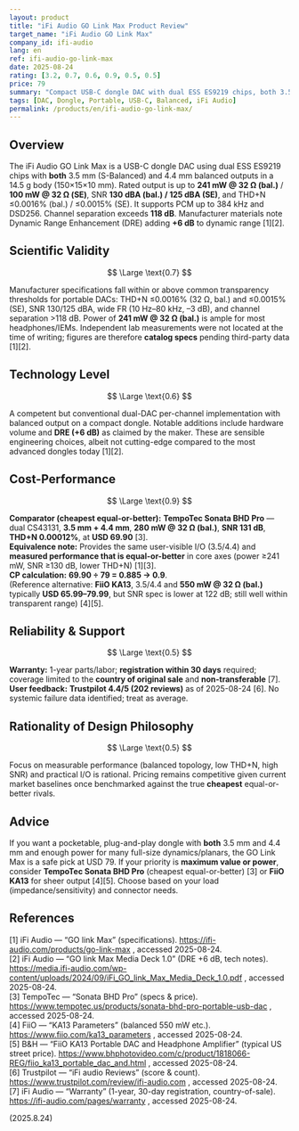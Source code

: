 ```yaml
---
layout: product
title: "iFi Audio GO Link Max Product Review"
target_name: "iFi Audio GO Link Max"
company_id: ifi-audio
lang: en
ref: ifi-audio-go-link-max
date: 2025-08-24
rating: [3.2, 0.7, 0.6, 0.9, 0.5, 0.5]
price: 79
summary: "Compact USB-C dongle DAC with dual ESS ES9219 chips, both 3.5mm and 4.4mm outputs, and strong on-paper transparency; excellent cost-performance when benchmarked against the current cheapest equal-or-better rivals"
tags: [DAC, Dongle, Portable, USB-C, Balanced, iFi Audio]
permalink: /products/en/ifi-audio-go-link-max/
---
```


## Overview

The iFi Audio GO Link Max is a USB-C dongle DAC using dual ESS ES9219 chips with **both** 3.5 mm (S-Balanced) and 4.4 mm balanced outputs in a 14.5 g body (150×15×10 mm). Rated output is up to **241 mW @ 32 Ω (bal.)** / **100 mW @ 32 Ω (SE)**, SNR **130 dBA (bal.) / 125 dBA (SE)**, and THD+N ≤0.0016% (bal.) / ≤0.0015% (SE). It supports PCM up to 384 kHz and DSD256. Channel separation exceeds **118 dB**. Manufacturer materials note Dynamic Range Enhancement (DRE) adding **+6 dB** to dynamic range [1][2].

## Scientific Validity

$$ \Large \text{0.7} $$

Manufacturer specifications fall within or above common transparency thresholds for portable DACs: THD+N ≤0.0016% (32 Ω, bal.) and ≤0.0015% (SE), SNR 130/125 dBA, wide FR (10 Hz–80 kHz, –3 dB), and channel separation >118 dB. Power of **241 mW @ 32 Ω (bal.)** is ample for most headphones/IEMs. Independent lab measurements were not located at the time of writing; figures are therefore **catalog specs** pending third-party data [1][2].

## Technology Level

$$ \Large \text{0.6} $$

A competent but conventional dual-DAC per-channel implementation with balanced output on a compact dongle. Notable additions include hardware volume and **DRE (+6 dB)** as claimed by the maker. These are sensible engineering choices, albeit not cutting-edge compared to the most advanced dongles today [1][2].

## Cost-Performance

$$ \Large \text{0.9} $$

**Comparator (cheapest equal-or-better):** **TempoTec Sonata BHD Pro** — dual CS43131, **3.5 mm + 4.4 mm**, **280 mW @ 32 Ω (bal.)**, **SNR 131 dB**, **THD+N 0.00012%**, at **USD 69.90** [3].  
**Equivalence note:** Provides the same user-visible I/O (3.5/4.4) and **measured performance that is equal-or-better** in core axes (power ≥241 mW, SNR ≥130 dB, lower THD+N) [1][3].  
**CP calculation:** **69.90 ÷ 79 = 0.885 → 0.9**.  
(Reference alternative: **FiiO KA13**, 3.5/4.4 and **550 mW @ 32 Ω (bal.)** typically **USD 65.99–79.99**, but SNR spec is lower at 122 dB; still well within transparent range) [4][5].

## Reliability & Support

$$ \Large \text{0.5} $$

**Warranty:** 1-year parts/labor; **registration within 30 days** required; coverage limited to the **country of original sale** and **non-transferable** [7].  
**User feedback:** **Trustpilot 4.4/5 (202 reviews)** as of 2025-08-24 [6]. No systemic failure data identified; treat as average.

## Rationality of Design Philosophy

$$ \Large \text{0.5} $$

Focus on measurable performance (balanced topology, low THD+N, high SNR) and practical I/O is rational. Pricing remains competitive given current market baselines once benchmarked against the true **cheapest** equal-or-better rivals.

## Advice

If you want a pocketable, plug-and-play dongle with **both** 3.5 mm and 4.4 mm and enough power for many full-size dynamics/planars, the GO Link Max is a safe pick at USD 79. If your priority is **maximum value or power**, consider **TempoTec Sonata BHD Pro** (cheapest equal-or-better) [3] or **FiiO KA13** for sheer output [4][5]. Choose based on your load (impedance/sensitivity) and connector needs.

## References

[1] iFi Audio — “GO link Max” (specifications). https://ifi-audio.com/products/go-link-max , accessed 2025-08-24.  
[2] iFi Audio — “GO link Max Media Deck 1.0” (DRE +6 dB, tech notes). https://media.ifi-audio.com/wp-content/uploads/2024/09/iFi_GO_link_Max_Media_Deck_1.0.pdf , accessed 2025-08-24.  
[3] TempoTec — “Sonata BHD Pro” (specs & price). https://www.tempotec.us/products/sonata-bhd-pro-portable-usb-dac , accessed 2025-08-24.  
[4] FiiO — “KA13 Parameters” (balanced 550 mW etc.). https://www.fiio.com/ka13_parameters , accessed 2025-08-24.  
[5] B&H — “FiiO KA13 Portable DAC and Headphone Amplifier” (typical US street price). https://www.bhphotovideo.com/c/product/1818066-REG/fiio_ka13_portable_dac_and.html , accessed 2025-08-24.  
[6] Trustpilot — “iFi audio Reviews” (score & count). https://www.trustpilot.com/review/ifi-audio.com , accessed 2025-08-24.  
[7] iFi Audio — “Warranty” (1-year, 30-day registration, country-of-sale). https://ifi-audio.com/pages/warranty , accessed 2025-08-24.

(2025.8.24)

